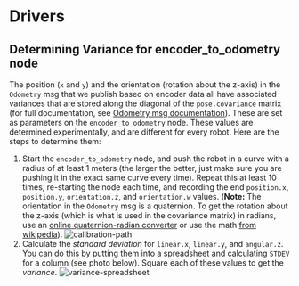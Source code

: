 # Drivers

## Determining Variance for encoder_to_odometry node
The position (`x` and `y`) and the orientation (rotation about the z-axis) in the `Odometry` msg that we publish based on encoder data all have associated variances that are stored along the diagonal of the `pose.covariance` matrix (for full documentation, see [Odometry msg documentation](http://docs.ros.org/api/nav_msgs/html/msg/Odometry.html)). These are set as parameters on the `encoder_to_odometry` node. These values are determined experimentally, and are different for every robot. Here are the steps to determine them:

1. Start the `encoder_to_odometry` node, and push the robot in a curve with a radius of at least 1 meters (the larger the better, just make sure you are pushing it in the exact same curve every time). Repeat this at least 10 times, re-starting the node each time, and recording the end `position.x`, `position.y`, `orientation.z`, and `orientation.w` values. (**Note:** The orientation in the `Odometry` msg is a quaternion. To get the rotation about the z-axis (which is what is used in the covariance matrix) in radians, use an [online quaternion-radian converter](http://quaternions.online/) or use the math [from wikipedia](https://en.wikipedia.org/wiki/Conversion_between_quaternions_and_Euler_angles#Source_Code_2)).
![calibration-path](https://user-images.githubusercontent.com/9075711/39399650-7cd944b4-4ad6-11e8-88fa-50dd55bb051f.jpg)
2. Calculate the *standard deviation* for `linear.x`, `linear.y`, and `angular.z`. You can do this by putting them into a spreadsheet and calculating `STDEV` for a column (see photo below). Square each of these values to get the *variance*.
![variance-spreadsheet](https://user-images.githubusercontent.com/9075711/39399651-7e162676-4ad6-11e8-97a4-a91289ef4d16.png)


